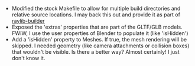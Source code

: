 - Modified the stock Makefile to allow for multiple build directories and relative source locations.  I may back this out and provide it as part of [raylib-builder](https://github.com/robknopf/raylib-builder.git)
- Exposed the 'extras' properties that are part of the GLTF/GLB models.  FWIW, I use the user properties of Blender to populate it (like 'isHidden')
- Add a 'isHidden' property to Meshes.  If true, the mesh rendering will be skipped. I needed geometry (like camera attachments or collision boxes) that wouldn't be visible. Is there a better way?  Almost certainly!  I just don't know it.
